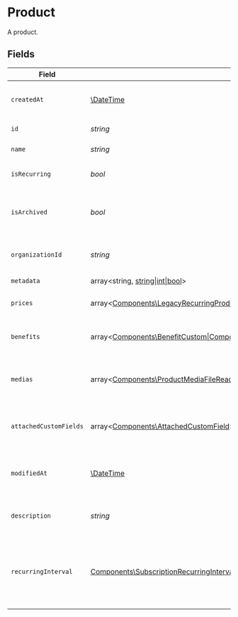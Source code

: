 # Product

A product.


## Fields

| Field                                                                                                                                                                                                                                                                                                     | Type                                                                                                                                                                                                                                                                                                      | Required                                                                                                                                                                                                                                                                                                  | Description                                                                                                                                                                                                                                                                                               |
| --------------------------------------------------------------------------------------------------------------------------------------------------------------------------------------------------------------------------------------------------------------------------------------------------------- | --------------------------------------------------------------------------------------------------------------------------------------------------------------------------------------------------------------------------------------------------------------------------------------------------------- | --------------------------------------------------------------------------------------------------------------------------------------------------------------------------------------------------------------------------------------------------------------------------------------------------------- | --------------------------------------------------------------------------------------------------------------------------------------------------------------------------------------------------------------------------------------------------------------------------------------------------------- |
| `createdAt`                                                                                                                                                                                                                                                                                               | [\DateTime](https://www.php.net/manual/en/class.datetime.php)                                                                                                                                                                                                                                             | :heavy_check_mark:                                                                                                                                                                                                                                                                                        | Creation timestamp of the object.                                                                                                                                                                                                                                                                         |
| `id`                                                                                                                                                                                                                                                                                                      | *string*                                                                                                                                                                                                                                                                                                  | :heavy_check_mark:                                                                                                                                                                                                                                                                                        | The ID of the product.                                                                                                                                                                                                                                                                                    |
| `name`                                                                                                                                                                                                                                                                                                    | *string*                                                                                                                                                                                                                                                                                                  | :heavy_check_mark:                                                                                                                                                                                                                                                                                        | The name of the product.                                                                                                                                                                                                                                                                                  |
| `isRecurring`                                                                                                                                                                                                                                                                                             | *bool*                                                                                                                                                                                                                                                                                                    | :heavy_check_mark:                                                                                                                                                                                                                                                                                        | Whether the product is a subscription.                                                                                                                                                                                                                                                                    |
| `isArchived`                                                                                                                                                                                                                                                                                              | *bool*                                                                                                                                                                                                                                                                                                    | :heavy_check_mark:                                                                                                                                                                                                                                                                                        | Whether the product is archived and no longer available.                                                                                                                                                                                                                                                  |
| `organizationId`                                                                                                                                                                                                                                                                                          | *string*                                                                                                                                                                                                                                                                                                  | :heavy_check_mark:                                                                                                                                                                                                                                                                                        | The ID of the organization owning the product.                                                                                                                                                                                                                                                            |
| `metadata`                                                                                                                                                                                                                                                                                                | array<string, [string\|int\|bool](../../Models/Components/ProductMetadata.md)>                                                                                                                                                                                                                            | :heavy_check_mark:                                                                                                                                                                                                                                                                                        | N/A                                                                                                                                                                                                                                                                                                       |
| `prices`                                                                                                                                                                                                                                                                                                  | array<[Components\LegacyRecurringProductPriceFixed\|Components\LegacyRecurringProductPriceCustom\|Components\LegacyRecurringProductPriceFree\|Components\ProductPriceFixed\|Components\ProductPriceCustom\|Components\ProductPriceFree\|Components\ProductPriceMeteredUnit](../../Models/Components/Prices.md)> | :heavy_check_mark:                                                                                                                                                                                                                                                                                        | List of prices for this product.                                                                                                                                                                                                                                                                          |
| `benefits`                                                                                                                                                                                                                                                                                                | array<[Components\BenefitCustom\|Components\BenefitDiscord\|Components\BenefitGitHubRepository\|Components\BenefitDownloadables\|Components\BenefitLicenseKeys](../../Models/Components/Benefit.md)>                                                                                                      | :heavy_check_mark:                                                                                                                                                                                                                                                                                        | List of benefits granted by the product.                                                                                                                                                                                                                                                                  |
| `medias`                                                                                                                                                                                                                                                                                                  | array<[Components\ProductMediaFileRead](../../Models/Components/ProductMediaFileRead.md)>                                                                                                                                                                                                                 | :heavy_check_mark:                                                                                                                                                                                                                                                                                        | List of medias associated to the product.                                                                                                                                                                                                                                                                 |
| `attachedCustomFields`                                                                                                                                                                                                                                                                                    | array<[Components\AttachedCustomField](../../Models/Components/AttachedCustomField.md)>                                                                                                                                                                                                                   | :heavy_check_mark:                                                                                                                                                                                                                                                                                        | List of custom fields attached to the product.                                                                                                                                                                                                                                                            |
| `modifiedAt`                                                                                                                                                                                                                                                                                              | [\DateTime](https://www.php.net/manual/en/class.datetime.php)                                                                                                                                                                                                                                             | :heavy_check_mark:                                                                                                                                                                                                                                                                                        | Last modification timestamp of the object.                                                                                                                                                                                                                                                                |
| `description`                                                                                                                                                                                                                                                                                             | *string*                                                                                                                                                                                                                                                                                                  | :heavy_check_mark:                                                                                                                                                                                                                                                                                        | The description of the product.                                                                                                                                                                                                                                                                           |
| `recurringInterval`                                                                                                                                                                                                                                                                                       | [Components\SubscriptionRecurringInterval](../../Models/Components/SubscriptionRecurringInterval.md)                                                                                                                                                                                                      | :heavy_check_mark:                                                                                                                                                                                                                                                                                        | The recurring interval of the product. If `None`, the product is a one-time purchase.                                                                                                                                                                                                                     |